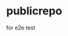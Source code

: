 # publicrepo
for e2e test



















































































































































































































































































































































































































































































































































































































































































































































































































































































































































































































































































































































































































































































































































































































































































































































































































































































































































































































































































































































































































































































































